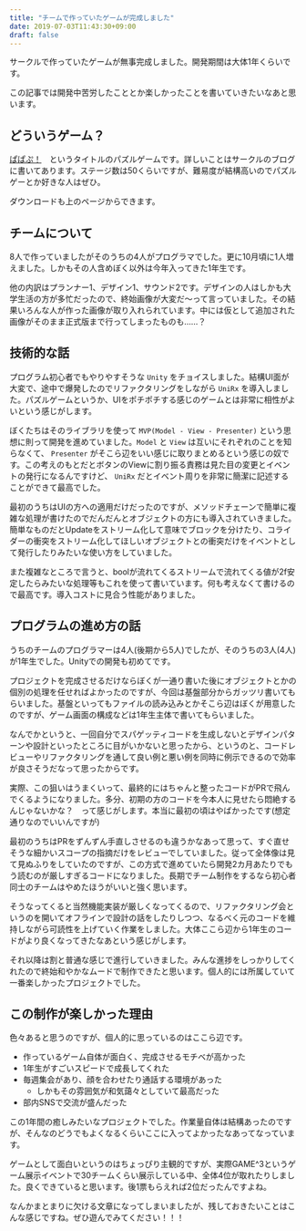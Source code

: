 ```yaml
---
title: "チームで作っていたゲームが完成しました"
date: 2019-07-03T11:43:30+09:00
draft: false
---
```


サークルで作っていたゲームが無事完成しました。開発期間は大体1年くらいです。

この記事では開発中苦労したこととか楽しかったことを書いていきたいなあと思います。

## どういうゲーム？
[ぱぱぷ！](https://trap.jp/post/730/)　というタイトルのパズルゲームです。詳しいことはサークルのブログに書いてあります。ステージ数は50くらいですが、難易度が結構高いのでパズルゲーとか好きな人はぜひ。

ダウンロードも上のページからできます。

## チームについて
8人で作っていましたがそのうちの4人がプログラマでした。更に10月頃に1人増えました。しかもその人含めぼく以外は今年入ってきた1年生です。

他の内訳はプランナー1、デザイン1、サウンド2です。デザインの人はしかも大学生活の方が多忙だったので、終始画像が大変だ～って言っていました。その結果いろんな人が作った画像が取り入れられています。中には仮として追加された画像がそのまま正式版まで行ってしまったものも……？

## 技術的な話
プログラム初心者でもやりやすそうな `Unity` をチョイスしました。結構UI面が大変で、途中で爆発したのでリファクタリングをしながら `UniRx` を導入しました。パズルゲームというか、UIをポチポチする感じのゲームとは非常に相性がよいという感じがします。

ぼくたちはそのライブラリを使って `MVP(Model - View - Presenter)` という思想に則って開発を進めていました。`Model` と `View` は互いにそれぞれのことを知らなくて、 `Presenter` がそこら辺をいい感じに取りまとめるという感じの奴です。この考えのもとだとボタンのViewに割り振る責務は見た目の変更とイベントの発行になるんですけど、 `UniRx` だとイベント周りを非常に簡潔に記述することができて最高でした。

最初のうちはUIの方への適用だけだったのですが、メソッドチェーンで簡単に複雑な処理が書けたのでだんだんとオブジェクトの方にも導入されていきました。簡単なものだとUpdateをストリーム化して意味でブロックを分けたり、コライダーの衝突をストリーム化してほしいオブジェクトとの衝突だけをイベントとして発行したりみたいな使い方をしていました。

また複雑なところで言うと、boolが流れてくるストリームで流れてくる値が2f安定したらみたいな処理等もこれを使って書いています。何も考えなくて書けるので最高です。導入コストに見合う性能がありました。

## プログラムの進め方の話
うちのチームのプログラマーは4人(後期から5人)でしたが、そのうちの3人(4人)が1年生でした。Unityでの開発も初めてです。

プロジェクトを完成させるだけならぼくが一通り書いた後にオブジェクトとかの個別の処理を任せればよかったのですが、今回は基盤部分からガッツリ書いてもらいました。基盤といってもファイルの読み込みとかそこら辺はぼくが用意したのですが、ゲーム画面の構成などは1年生主体で書いてもらいました。

なんでかというと、一回自分でスパゲッティコードを生成しないとデザインパターンや設計といったところに目がいかないと思ったから、というのと、コードレビューやリファクタリングを通して良い例と悪い例を同時に例示できるので効率が良さそうだなって思ったからです。

実際、この狙いはうまくいって、最終的にはちゃんと整ったコードがPRで飛んでくるようになりました。多分、初期の方のコードを今本人に見せたら悶絶するんじゃないかな？　って感じがします。本当に最初の頃はやばかったです(想定通りなのでいいんですが)

最初のうちはPRをずんずん手直しさせるのも違うかなあって思って、すぐ直せそうな細かいスコープの指摘だけをレビューでしていました。従って全体像は見て見ぬふりをしていたのですが、この方式で進めていたら開発2カ月あたりでもう読むのが厳しすぎるコードになりました。長期でチーム制作をするなら初心者同士のチームはやめたほうがいいと強く思います。

そうなってくると当然機能実装が厳しくなってくるので、リファクタリング会というのを開いてオフラインで設計の話をしたりしつつ、なるべく元のコードを維持しながら可読性を上げていく作業をしました。大体ここら辺から1年生のコードがより良くなってきたなあという感じがします。

それ以降は割と普通な感じで進行していきました。みんな進捗をしっかりしてくれたので終始和やかなムードで制作できたと思います。個人的には所属していて一番楽しかったプロジェクトでした。

## この制作が楽しかった理由
色々あると思うのですが、個人的に思っているのはここら辺です。

* 作っているゲーム自体が面白く、完成させるモチベが高かった
* 1年生がすごいスピードで成長してくれた
* 毎週集会があり、顔を合わせたり通話する環境があった
  * しかもその雰囲気が和気藹々としていて最高だった
* 部内SNSで交流が盛んだった

この1年間の癒しみたいなプロジェクトでした。作業量自体は結構あったのですが、そんなのどうでもよくなるくらいここに入ってよかったなあってなっています。

ゲームとして面白いというのはちょっぴり主観的ですが、実際GAME^3というゲーム展示イベントで30チームくらい展示している中、全体4位が取れたりしました。良くできていると思います。後1票もらえれば2位だったんですよね。

なんかまとまりに欠ける文章になってしまいましたが、残しておきたいことはこんな感じですね。ぜひ遊んでみてください！！！
